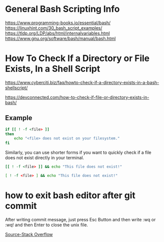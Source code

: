 # General Bash Scripting Info 
https://www.programming-books.io/essential/bash/
https://linuxhint.com/30_bash_script_examples/
https://tldp.org/LDP/abs/html/internalvariables.html
https://www.gnu.org/software/bash/manual/bash.html

# How To Check If a Directory or File Exists, In a Shell Script
https://www.cyberciti.biz/faq/howto-check-if-a-directory-exists-in-a-bash-shellscript/

https://devconnected.com/how-to-check-if-file-or-directory-exists-in-bash/

## Example 
``` bash
if [[ ! -f <file> ]]
then
    echo "<file> does not exist on your filesystem."
fi
```
Similarly, you can use shorter forms if you want to quickly check if a file does not exist directly in your terminal.
``` bash
[[ ! -f <file> ]] && echo "This file does not exist!"

[ ! -f <file> ] && echo "This file does not exist!"
```
# how to exit bash editor after git commit
After writing commit message, just press Esc Button and then write :wq or :wq! and then Enter to close the unix file.

[Source-Stack Overflow](https://stackoverflow.com/questions/13239368/git-how-to-close-commit-editor/28343418#:~:text=After%20writing%20commit%20message%2C%20just,to%20close%20the%20unix%20file.)